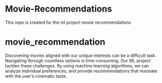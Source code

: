 # Movie-Recommendations
This repo is created for the ml project movie recommendations
# movie_recommendation
Discovering movies aligned with our unique interests can be a difficult task. Navigating through countless options is time-consuming. Our ML project tackles these challenges. By using machine learning algorithms, we can analyze individual preferences, and provide recommendations that resonate with the user’s cinematic taste.
 
